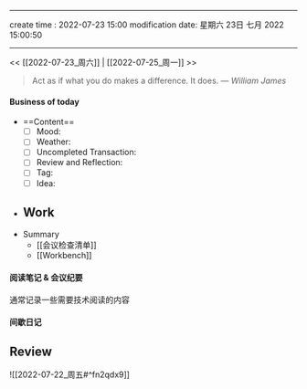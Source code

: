 
---
create time : 2022-07-23 15:00
modification date: 星期六 23日 七月 2022 15:00:50

---

<< [[2022-07-23_周六]] | [[2022-07-25_周一]] >>

> Act as if what you do makes a difference. It does.
> — <cite>William James</cite>

#### Business of today
-  ==Content==
	- [ ] Mood:
	- [ ] Weather:
	- [ ] Uncompleted Transaction:
	- [ ] Review and Reflection:
	- [ ] Tag:
	- [ ] Idea:
- Work
	- 
- Summary
	- [[会议检查清单]]
	- [[Workbench]]
	
#### 阅读笔记 & 会议纪要
通常记录一些需要技术阅读的内容

#### 间歇日记


## Review
![[2022-07-22_周五#^fn2qdx9]]